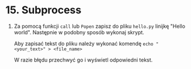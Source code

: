 # 15. Subprocess

1. Za pomocą funkcji `call` lub `Popen` zapisz do pliku `hello.py` linijkę "Hello world". Następnie w podobny sposób wykonaj skrypt.

   Aby zapisać tekst do pliku należy wykonać komendę `echo "<your_text>" > <file_name>`

   W razie błędu przechwyć go i wyświetl odpowiedni tekst.

   
